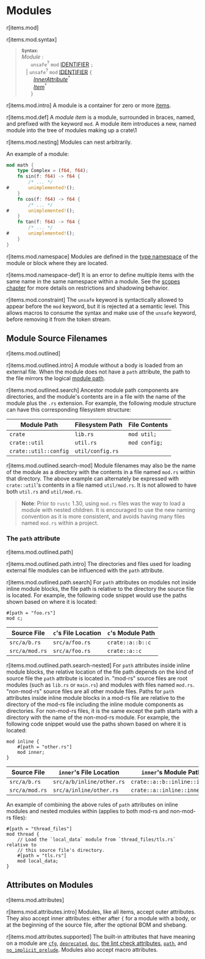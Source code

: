 # Modules

r[items.mod]

r[items.mod.syntax]
> **<sup>Syntax:</sup>**\
> _Module_ :\
> &nbsp;&nbsp; &nbsp;&nbsp; `unsafe`<sup>?</sup> `mod` [IDENTIFIER] `;`\
> &nbsp;&nbsp; | `unsafe`<sup>?</sup> `mod` [IDENTIFIER] `{`\
> &nbsp;&nbsp; &nbsp;&nbsp;&nbsp;&nbsp; [_InnerAttribute_]<sup>\*</sup>\
> &nbsp;&nbsp; &nbsp;&nbsp;&nbsp;&nbsp; [_Item_]<sup>\*</sup>\
> &nbsp;&nbsp; &nbsp;&nbsp; `}`

r[items.mod.intro]
A module is a container for zero or more [items].

r[items.mod.def]
A _module item_ is a module, surrounded in braces, named, and prefixed with the
keyword `mod`. A module item introduces a new, named module into the tree of
modules making up a crate\1

r[items.mod.nesting]
Modules can nest arbitrarily.

An example of a module:

```rust
mod math {
    type Complex = (f64, f64);
    fn sin(f: f64) -> f64 {
        /* ... */
#       unimplemented!();
    }
    fn cos(f: f64) -> f64 {
        /* ... */
#       unimplemented!();
    }
    fn tan(f: f64) -> f64 {
        /* ... */
#       unimplemented!();
    }
}
```

r[items.mod.namespace]
Modules are defined in the [type namespace] of the module or block where they are located.

r[items.mod.namespace-def]
It is an error to define multiple items with the same name in the same namespace within a module.
See the [scopes chapter] for more details on restrictions and shadowing behavior.

r[items.mod.constraint]
The `unsafe` keyword is syntactically allowed to appear before the `mod`
keyword, but it is rejected at a semantic level. This allows macros to consume
the syntax and make use of the `unsafe` keyword, before removing it from the
token stream.

## Module Source Filenames

r[items.mod.outlined]

r[items.mod.outlined.intro]
A module without a body is loaded from an external file. When the module does
not have a `path` attribute, the path to the file mirrors the logical [module
path].

r[items.mod.outlined.search]
Ancestor module path components are directories, and the module's
contents are in a file with the name of the module plus the `.rs` extension.
For example, the following module structure can have this corresponding
filesystem structure:

Module Path               | Filesystem Path  | File Contents
------------------------- | ---------------  | -------------
`crate`                   | `lib.rs`         | `mod util;`
`crate::util`             | `util.rs`        | `mod config;`
`crate::util::config`     | `util/config.rs` |

r[items.mod.outlined.search-mod]
Module filenames may also be the name of the module as a directory with the
contents in a file named `mod.rs` within that directory. The above example can
alternately be expressed with `crate::util`'s contents in a file named
`util/mod.rs`. It is not allowed to have both `util.rs` and `util/mod.rs`.

> **Note**: Prior to `rustc` 1.30, using `mod.rs` files was the way to load
> a module with nested children. It is encouraged to use the new naming
> convention as it is more consistent, and avoids having many files named
> `mod.rs` within a project.

### The `path` attribute

r[items.mod.outlined.path]

r[items.mod.outlined.path.intro]
The directories and files used for loading external file modules can be
influenced with the `path` attribute.

r[items.mod.outlined.path.search]
For `path` attributes on modules not inside inline module blocks, the file
path is relative to the directory the source file is located. For example, the
following code snippet would use the paths shown based on where it is located:

<!-- ignore: requires external files -->
```rust,ignore
#[path = "foo.rs"]
mod c;
```

Source File    | `c`'s File Location | `c`'s Module Path
-------------- | ------------------- | ----------------------
`src/a/b.rs`   | `src/a/foo.rs`      | `crate::a::b::c`
`src/a/mod.rs` | `src/a/foo.rs`      | `crate::a::c`

r[items.mod.outlined.path.search-nested]
For `path` attributes inside inline module blocks, the relative location of
the file path depends on the kind of source file the `path` attribute is
located in. "mod-rs" source files are root modules (such as `lib.rs` or
`main.rs`) and modules with files named `mod.rs`. "non-mod-rs" source files
are all other module files. Paths for `path` attributes inside inline module
blocks in a mod-rs file are relative to the directory of the mod-rs file
including the inline module components as directories. For non-mod-rs files,
it is the same except the path starts with a directory with the name of the
non-mod-rs module. For example, the following code snippet would use the paths
shown based on where it is located:

<!-- ignore: requires external files -->
```rust,ignore
mod inline {
    #[path = "other.rs"]
    mod inner;
}
```

Source File    | `inner`'s File Location   | `inner`'s Module Path
-------------- | --------------------------| ----------------------------
`src/a/b.rs`   | `src/a/b/inline/other.rs` | `crate::a::b::inline::inner`
`src/a/mod.rs` | `src/a/inline/other.rs`   | `crate::a::inline::inner`

An example of combining the above rules of `path` attributes on inline modules
and nested modules within (applies to both mod-rs and non-mod-rs files):

<!-- ignore: requires external files -->
```rust,ignore
#[path = "thread_files"]
mod thread {
    // Load the `local_data` module from `thread_files/tls.rs` relative to
    // this source file's directory.
    #[path = "tls.rs"]
    mod local_data;
}
```

## Attributes on Modules

r[items.mod.attributes]

r[items.mod.attributes.intro]
Modules, like all items, accept outer attributes. They also accept inner
attributes: either after `{` for a module with a body, or at the beginning of the
source file, after the optional BOM and shebang.

r[items.mod.attributes.supported]
The built-in attributes that have meaning on a module are [`cfg`],
[`deprecated`], [`doc`], [the lint check attributes], [`path`], and
[`no_implicit_prelude`]. Modules also accept macro attributes.

[_InnerAttribute_]: ../attributes.md
[_Item_]: ../items.md
[`cfg`]: ../conditional-compilation.md
[`deprecated`]: ../attributes/diagnostics.md#the-deprecated-attribute
[`doc`]: ../../rustdoc/the-doc-attribute.html
[`no_implicit_prelude`]: ../names/preludes.md#the-no_implicit_prelude-attribute
[`path`]: #the-path-attribute
[IDENTIFIER]: ../identifiers.md
[attribute]: ../attributes.md
[items]: ../items.md
[module path]: ../paths.md
[scopes chapter]: ../names/scopes.md
[the lint check attributes]: ../attributes/diagnostics.md#lint-check-attributes
[type namespace]: ../names/namespaces.md

<script>
(function() {
    var fragments = {
        "#prelude-items": "../names/preludes.html",
    };
    var target = fragments[window.location.hash];
    if (target) {
        var url = window.location.toString();
        var base = url.substring(0, url.lastIndexOf('/'));
        window.location.replace(base + "/" + target);
    }
})();
</script>
